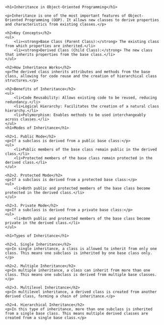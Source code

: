 
</head>
<body>

    <h1>Inheritance in Object-Oriented Programming</h1>

    <p>Inheritance is one of the most important features of Object-Oriented Programming (OOP). It allows new classes to derive properties and characteristics from existing classes.</p>

    <h2>Key Concepts</h2>
    <ul>
        <li><strong>Base Class (Parent Class):</strong> The existing class from which properties are inherited.</li>
        <li><strong>Derived Class (Child Class):</strong> The new class that inherits properties from the base class.</li>
    </ul>

    <h2>How Inheritance Works</h2>
    <p>The derived class inherits attributes and methods from the base class, allowing for code reuse and the creation of hierarchical class structures.</p>

    <h2>Benefits of Inheritance</h2>
    <ul>
        <li>Code Reusability: Allows existing code to be reused, reducing redundancy.</li>
        <li>Logical Hierarchy: Facilitates the creation of a natural class hierarchy.</li>
        <li>Polymorphism: Enables methods to be used interchangeably across classes.</li>
    </ul>
    <h1>Modes of Inheritance</h1>

    <h2>1. Public Mode</h2>
    <p>If a subclass is derived from a public base class:</p>
    <ul>
        <li>Public members of the base class remain public in the derived class.</li>
        <li>Protected members of the base class remain protected in the derived class.</li>
    </ul>

    <h2>2. Protected Mode</h2>
    <p>If a subclass is derived from a protected base class:</p>
    <ul>
        <li>Both public and protected members of the base class become protected in the derived class.</li>
    </ul>

    <h2>3. Private Mode</h2>
    <p>If a subclass is derived from a private base class:</p>
    <ul>
        <li>Both public and protected members of the base class become private in the derived class.</li>
    </ul>

    <h1>Types of Inheritance</h1>

    <h2>1. Single Inheritance</h2>
    <p>In single inheritance, a class is allowed to inherit from only one class. This means one subclass is inherited by one base class only.</p>

    <h2>2. Multiple Inheritance</h2>
    <p>In multiple inheritance, a class can inherit from more than one class. This means one subclass is derived from multiple base classes.</p>

    <h2>3. Multilevel Inheritance</h2>
    <p>In multilevel inheritance, a derived class is created from another derived class, forming a chain of inheritance.</p>

    <h2>4. Hierarchical Inheritance</h2>
    <p>In this type of inheritance, more than one subclass is inherited from a single base class. This means multiple derived classes are created from a single base class.</p>

</body>
</html>
